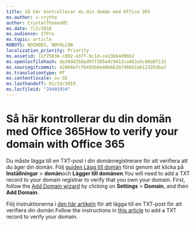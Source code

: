```yaml
---
title: Så här kontrollerar du din domän med Office 365
ms.author: v-crytho
author: CrystalThomasMS
ms.date: 7/2/2018
ms.audience: ITPro
ms.topic: article
ROBOTS: NOINDEX, NOFOLLOW
localization_priority: Priority
ms.assetid: 11f7503b-c802-437f-bc1d-ce13bb4d9bb2
ms.openlocfilehash: da39d4358ad97f385edc9413cad03a5c80a07132
ms.sourcegitcommit: e2864efcfb493b6e46b662b746661a61232bdba7
ms.translationtype: MT
ms.contentlocale: sv-SE
ms.lasthandoff: 01/24/2019
ms.locfileid: "29491934"
---
```

# <a name="how-to-verify-your-domain-with-office-365"></a><span data-ttu-id="c7415-102">Så här kontrollerar du din domän med Office 365</span><span class="sxs-lookup"><span data-stu-id="c7415-102">How to verify your domain with Office 365</span></span>

<span data-ttu-id="c7415-p101">Du måste lägga till en TXT-post i din domänregistrerare för att verifiera att du äger din domän. Följ [guiden Lägg till domän](https://portal.office.com/adminportal/home#/Domains) först genom att klicka på **Inställningar** \> **domän**och **Lägger till domänen**.</span><span class="sxs-lookup"><span data-stu-id="c7415-p101">You will need to add a TXT record to your domain registrar to verify that you own your domain. First, follow the [Add Domain wizard](https://portal.office.com/adminportal/home#/Domains) by clicking on **Settings** \> **Domain**, and then **Add Domain**.</span></span>
  
<span data-ttu-id="c7415-105">Följ instruktionerna i [den här artikeln](https://support.office.com/article/https://support.office.com/en-us/article/Create-DNS-records-for-Office-365-when-you-manage-your-DNS-records-B0F3FDCA-8A80-4E8E-9EF3-61E8A2A9AB23.aspx) för att lägga till en TXT-post för att verifiera din domän.</span><span class="sxs-lookup"><span data-stu-id="c7415-105">Follow the instructions in [this article](https://support.office.com/article/https://support.office.com/en-us/article/Create-DNS-records-for-Office-365-when-you-manage-your-DNS-records-B0F3FDCA-8A80-4E8E-9EF3-61E8A2A9AB23.aspx) to add a TXT record to verify your domain.</span></span> 
  

